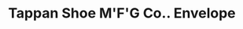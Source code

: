 ---
doi: 10.7916/D8N02JP8
date_other: '1895'
date_other_textual: '1895'
form: printed ephemera
genre:
- Envelopes
name:
- Tappan Shoe M'F'G Co.
object_in_context_url: https://biggert.cul.columbia.edu/items/view/ave_biggert_01750
subject_hierarchical_geographic:
- Muncie, Indiana, United States
subject_name:
- Tappan Shoe M'F'G Co.
title: Tappan Shoe M'F'G Co.. Envelope
sort_title: Tappan Shoe M'F'G Co.. Envelope
call_number: ave_biggert_01750
coordinates:
- 40.19333333333333,-85.38805555555557
pid: ave_biggert_01750
identifiers: ave_biggert_01750
thumbnail: https://derivativo-2.library.columbia.edu/iiif/2/ldpd:490875/full/!256,256/0/native.jpg
permalink: /biggert/ave_biggert_01750/
layout: iiif-image-page
---